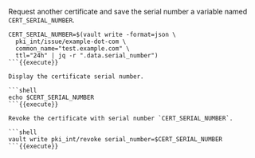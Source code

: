 Request another certificate and save the serial number a variable named
`CERT_SERIAL_NUMBER`.

```shell
CERT_SERIAL_NUMBER=$(vault write -format=json \
  pki_int/issue/example-dot-com \
  common_name="test.example.com" \
  ttl="24h" | jq -r ".data.serial_number")
```{{execute}}

Display the certificate serial number.

```shell
echo $CERT_SERIAL_NUMBER
```{{execute}}

Revoke the certificate with serial number `CERT_SERIAL_NUMBER`.

```shell
vault write pki_int/revoke serial_number=$CERT_SERIAL_NUMBER
```{{execute}}
